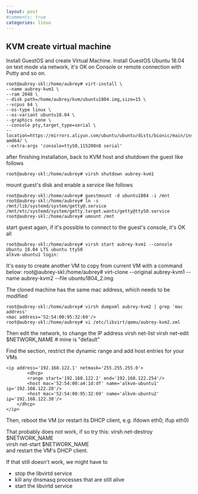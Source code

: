 ```yaml
---
layout: post
#comments: true
categories: linux
---
```


## KVM create virtual machine
Install GuestOS and create Virtual Machine. Install GuestOS Ubuntu 18.04 on text mode via network, it's OK on Console or remote connection with Putty and so on.

	root@aubrey-skl:/home/aubrey# virt-install \
	--name aubrey-kvm1 \
	--ram 2048 \
	--disk path=/home/aubrey/kvm/ubuntu1804.img,size=15 \
	--vcpus 64 \
	--os-type linux \
	--os-variant ubuntu18.04 \
	--graphics none \
	--console pty,target_type=serial \
	--location=https://mirrors.aliyun.com/ubuntu/ubuntu/dists/bionic/main/installer-amd64/ \
	--extra-args 'console=ttyS0,115200n8 serial'

after finishing installation, back to KVM host and shutdown the guest like follows

	root@aubrey-skl:/home/aubrey# virsh shutdown aubrey-kvm1

mount guest's disk and enable a service like follows

	root@aubrey-skl:/home/aubrey# guestmount -d ubuntu1804 -i /mnt 
	root@aubrey-skl:/home/aubrey# ln -s /mnt/lib/systemd/system/getty@.service /mnt/etc/systemd/system/getty.target.wants/getty@ttyS0.service 
	root@aubrey-skl:/home/aubrey# umount /mnt

start guest again, if it's possible to connect to the guest's console, it's OK all

	root@aubrey-skl:/home/aubrey# virsh start aubrey-kvm1 --console 
	Ubuntu 18.04 LTS ubuntu ttyS0
	alkvm-ubuntu1 login:

It's easy to create another VM to copy from current VM with a command below:
	root@aubrey-skl:/home/aubrey# virt-clone --original aubrey-kvm1 --name aubrey-kvm2 --file ubuntu1804_2.img

The cloned machine has the same mac address, which needs to be modified

	root@aubrey-skl:/home/aubrey# virsh dumpxml aubrey-kvm2 | grep 'mac address'
	<mac address='52:54:00:95:32:69'/>
	root@aubrey-skl:/home/aubrey# vi /etc/libvirt/qemu/aubrey-kvm2.xml

Then edit the network, to change the IP address
	virsh  net-list
	virsh  net-edit  $NETWORK_NAME    # mine is "default"

Find the <dhcp> section, restrict the dynamic range and add host entries for your VMs

	<ip address='192.168.122.1' netmask='255.255.255.0'>
    		<dhcp>
			<range start='192.168.122.2' end='192.168.122.254'/>
			<host mac='52:54:00:a4:1d:df' name='alkvm-ubuntu1' ip='192.168.122.28'/>
			<host mac='52:54:00:95:32:69' name='alkvm-ubuntu2' ip='192.168.122.38'/>
		</dhcp>
	</ip>
Then, reboot the VM (or restart its DHCP client, e.g. ifdown eth0; ifup eth0)

That probably does not work, if so try this:
	virsh  net-destroy  $NETWORK_NAME  
	virsh  net-start    $NETWORK_NAME  
and restart the VM's DHCP client.

If that still doesn't work,  we might have to
- stop the libvirtd service
- kill any dnsmasq processes that are still alive
- start the libvirtd service
